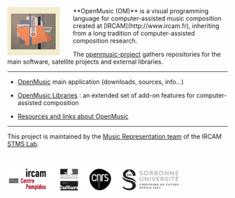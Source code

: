 
<img src="images/omlogo.gif" width="120px" align="left" style="margin: 0px 30px 0px 0px;">
**OpenMusic (OM)** is a visual programming language for computer-assisted music composition created at [IRCAM](http://www.ircam.fr), inheriting from a long tradition of computer-assisted composition research.

The <a href="https://github.com/openmusic-project/" target="_blank">openmusic-project</a> gathers repositories for the main software, satellite projects and external libraries. 

------ 

- [OpenMusic](openmusic) main application (downloads, sources, info...)

- [OpenMusic Libraries](https://openmusic-project.github.io/libraries) : an extended set of add-on features for computer-assisted composition

- [Resources and links about OpenMusic](https://openmusic-project.github.io/links)


------ 

This project is maintained by the <a href="http://repmus.ircam.fr/" target="_blank">Music Representation team</a> of the IRCAM <a href="https://www.stms-lab.fr/" target="_blank">STMS Lab</a>.

<br><br>
<img src="images/tutelles_stms.png" height="50px">
